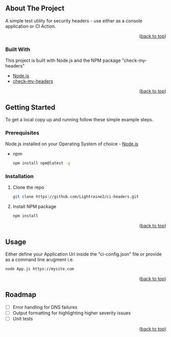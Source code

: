 <!-- ABOUT THE PROJECT -->

## About The Project

A simple test utility for security headers - use either as a console application or CI Action.

<p align="right">(<a href="#top">back to top</a>)</p>

### Built With

This project is built with Node.js and the NPM package "check-my-headers"

- [Node.js](https://nodejs.org/en/)
- [check-my-headers](https://www.npmjs.com/package/check-my-headers)

<p align="right">(<a href="#top">back to top</a>)</p>

## Getting Started

To get a local copy up and running follow these simple example steps.

### Prerequisites

Node.js installed on your Operating System of choice - [Node.js](https://nodejs.org/en/)

- npm
  ```sh
  npm install npm@latest -g
  ```

### Installation

1. Clone the repo
   ```sh
   git clone https://github.com/Lightraine2/ci-headers.git
   ```
2. Install NPM package
   ```sh
   npm install
   ```

<p align="right">(<a href="#top">back to top</a>)</p>

## Usage

Either define your Application Url inside the "ci-config.json" file or provide as a command line arugment i.e.

```sh
node App.js https://mysite.com
```

<p align="right">(<a href="#top">back to top</a>)</p>

<!-- ROADMAP -->

## Roadmap

- [ ] Error handling for DNS failures
- [ ] Output formatting for highlighting higher severity issues
- [ ] Unit tests

<p align="right">(<a href="#top">back to top</a>)</p>
